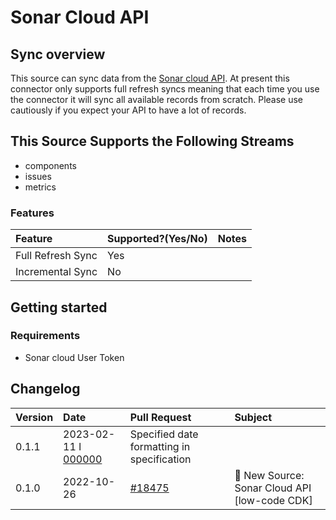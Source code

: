 # Sonar Cloud API

## Sync overview

This source can sync data from the [Sonar cloud API](https://sonarcloud.io/web_api). At present this connector only supports full refresh syncs meaning that each time you use the connector it will sync all available records from scratch. Please use cautiously if you expect your API to have a lot of records.

## This Source Supports the Following Streams

* components
* issues
* metrics

### Features

| Feature | Supported?\(Yes/No\) | Notes |
| :--- | :--- | :--- |
| Full Refresh Sync | Yes |  |
| Incremental Sync | No |  |


## Getting started

### Requirements

* Sonar cloud User Token

## Changelog

| Version | Date       | Pull Request                                              | Subject                                    |
| :------ | :--------- | :-------------------------------------------------------- | :----------------------------------------- |
| 0.1.1   | 2023-02-11 l [000000](https://github.com/airbytehq/airbyte/pull/00000) | Specified date formatting in specification |
| 0.1.0   | 2022-10-26 | [#18475](https://github.com/airbytehq/airbyte/pull/18475) | 🎉 New Source: Sonar Cloud API [low-code CDK] |